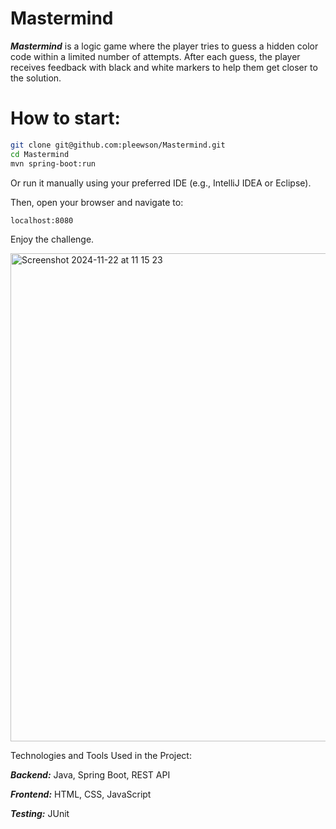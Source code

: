 # Mastermind
***Mastermind*** is a logic game where the player tries to guess a hidden color code within a limited number of attempts. After each guess, the player receives feedback with black and white markers to help them get closer to the solution.

# How to start:
```bash
git clone git@github.com:pleewson/Mastermind.git
cd Mastermind
mvn spring-boot:run
```
Or run it manually using your preferred IDE (e.g., IntelliJ IDEA or Eclipse).

Then, open your browser and navigate to:
```bash
localhost:8080
```

Enjoy the challenge.

<img width="781" alt="Screenshot 2024-11-22 at 11 15 23" src="https://github.com/user-attachments/assets/0a999b79-86a5-4530-b800-db502a1456f0">



Technologies and Tools Used in the Project:

***Backend:*** Java, Spring Boot, REST API

***Frontend:*** HTML, CSS, JavaScript

***Testing:*** JUnit
